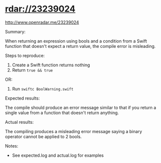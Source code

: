 # <rdar://23239024>

<http://www.openradar.me/23239024>

Summary:

When returning an expression using bools and a condition from a Swift
function that doesn't expect a return value, the compile error is
misleading.

Steps to reproduce:

1. Create a Swift function returns nothing
2. Return `true && true`

OR:

1. Run `swiftc BoolWarning.swift`

Expected results:

The compile should produce an error message similar to that if you
return a single value from a function that doesn't return anything.

Actual results:

The compiling produces a misleading error message saying a binary
operator cannot be applied to 2 bools.

Notes:

- See expected.log and actual.log for examples
